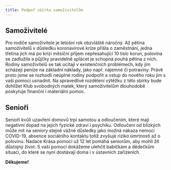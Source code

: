 ```yaml
---
title: Podpoř sbírku samoživitelům
---
```

## Samoživitelé
Pro rodiče samoživitele je letošní rok obzvláště náročný. Až pětina samoživitelů v důsledku koronavirové krize přišla o zaměstnání, jedna třetina jich má po krizi měsíční příjem nepřesahující 10 tisíc korun, polovina se zadlužila a půjčky pravidelně splácet je schopná pouhá pětina z nich. Rodiny samoživitelů se tak ocitají v existenčních problémech, kdy jim scházejí peníze na základní náklady, jako např. nájemné či potraviny. Právě proto jsme se rozhodli neúplné rodiny podpořit a vstup do nového roku jim s vaší pomocí usnadnit. Na spravedlivé rozdělení výtěžku z této sbírky bude dohlížet Klub svobodných matek, který samoživitelům dlouhodobě poskytuje finanční i materiální pomoc.


## Senioři

Senioři kvůli uzavření domovů trpí samotou a odloučením, které mají negativní dopad na jejich fyzické zdraví i psychiku. Odloučení od blízkých může mít na seniory stejně vážné důsledky jako možná nákaza nemocí COVID-19, absence sociálního kontaktu totiž zvyšuje riziko úmrtnosti až o polovinu. Nadace Krása pomoci už 12 let pomáhá seniorům, aby mohli žít důstojný život. S vaší pomocí dokážeme ulehčit babičkám a dědečkům situaci, do které se nyní dostávají doma i v ústavních zařízeních.

**Děkujeme!**
